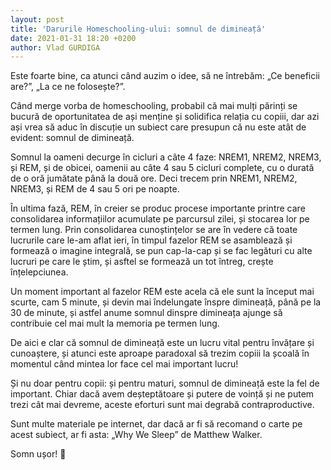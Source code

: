 ```yaml
---
layout: post
title: 'Darurile Homeschooling-ului: somnul de dimineață'
date: 2021-01-31 18:20 +0200
author: Vlad GURDIGA
---
```


Este foarte bine, ca atunci când auzim o idee, să ne întrebăm: „Ce beneficii are?”, „La ce ne folosește?”.

Când merge vorba de homeschooling, probabil că mai mulți părinți se bucură de oportunitatea de ași menține și solidifica relația cu copiii, dar azi ași vrea să aduc în discuție un subiect care presupun că nu este atât de evident: somnul de dimineață.

Somnul la oameni decurge în cicluri a câte 4 faze: NREM1, NREM2, NREM3, și REM, și de obicei, oamenii au câte 4 sau 5 cicluri complete, cu o durată de o oră jumătate până la două ore. Deci trecem prin NREM1, NREM2, NREM3, și REM de 4 sau 5 ori pe noapte.

În ultima fază, REM, în creier se produc procese importante printre care consolidarea informațiilor acumulate pe parcursul zilei, și stocarea lor pe termen lung. Prin consolidarea cunoștințelor se are în vedere că toate lucrurile care le-am aflat ieri, în timpul fazelor REM se asamblează și formează o imagine integrală, se pun cap-la-cap și se fac legături cu alte lucruri pe care le știm, și asftel se formează un tot întreg, crește înțelepciunea.

Un moment important al fazelor REM este acela că ele sunt la început mai scurte, cam 5 minute, și devin mai îndelungate înspre dimineață, până pe la 30 de minute, și astfel anume somnul dinspre dimineața ajunge să contribuie cel mai mult la memoria pe termen lung.

De aici e clar că somnul de dimineață este un lucru vital pentru învățare și cunoaștere, și atunci este aproape paradoxal să trezim copiii la școală în momentul când mintea lor face cel mai important lucru!

Și nu doar pentru copii: și pentru maturi, somnul de dimineață este la fel de important. Chiar dacă avem deșteptătoare și putere de voință și ne putem trezi cât mai devreme, aceste eforturi sunt mai degrabă contraproductive.

Sunt multe materiale pe internet, dar dacă ar fi să recomand o carte pe acest subiect, ar fi asta: „Why We Sleep” de Matthew Walker.

Somn ușor! 🙂
